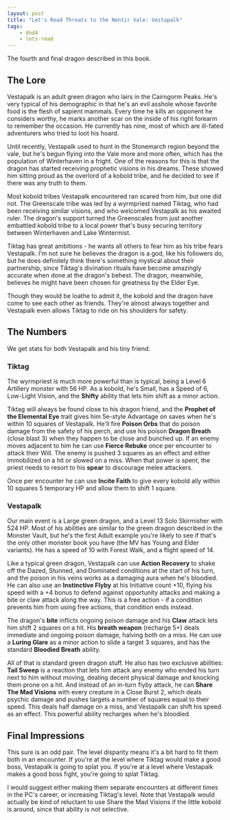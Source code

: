 ```yaml
---
layout: post
title: "Let's Read Threats to the Nentir Vale: Vestapalk"
tags:
    - dnd4
    - lets-read
---
```


The fourth and final dragon described in this book.

## The Lore

Vestapalk is an adult green dragon who lairs in the Cairngorm Peaks. He's very
typical of his demographic in that he's an evil asshole whose favorite food is
the flesh of sapient mammals. Every time he kills an opponent he considers
worthy, he marks another scar on the inside of his right forearm to remember the
occasion. He currently has nine, most of which are ill-fated adventurers who
tried to loot his hoard.

Until recently, Vestapalk used to hunt in the Stonemarch region beyond the vale,
but he's begun flying into the Vale more and more often, which has the
population of Winterhaven in a fright. One of the reasons for this is that the
dragon has started receiving prophetic visions in his dreams. These showed him
sitting proud as the overlord of a kobold tribe, and he decided to see if there
was any truth to them.

Most kobold tribes Vestapalk encountered ran scared from him, but one did
not. The Greenscale tribe was led by a wyrmpriest named Tiktag, who had been
receiving similar visions, and who welcomed Vestapalk as his awaited ruler. The
dragon's support turned the Greenscales from just another embattled kobold tribe
to a local power that's busy securing territory between Winterhaven and Lake
Wintermist.

Tiktag has great ambitions - he wants all others to fear him as his tribe fears
Vestapalk. I'm not sure he believes the dragon is a god, like his followers do,
but he does definitely think there's something mystical about their partnership,
since Tiktag's divination rituals have become amazingly accurate when done at
the dragon's behest. The dragon, meanwhile, believes he might have been chosen
for greatness by the Elder Eye.

Though they would be loathe to admit it, the kobold and the dragon have come to
see each other as friends. They're almost always together and Vestapalk even
allows Tiktag to ride on his shoulders for safety.

## The Numbers

We get stats for both Vestapalk and his tiny friend.

### Tiktag

The wyrmpriest is much more powerful than is typical, being a Level 6 Artillery
monster with 56 HP. As a kobold, he's Small, has a Speed of 6, Low-Light Vision,
and the **Shifty** ability that lets him shift as a minor action.

Tiktag will always be found close to his dragon friend, and the **Prophet of the
Elemental Eye** trait gives him 5e-style Advantage on saves when he's within 10
squares of Vestapalk. He'll fire **Poison Orbs** that do poison damage from the
safety of his perch, and use his poison **Dragon Breath** (close blast 3) when
they happen to be close and bunched up. If an enemy moves adjacent to him he can
use **Fierce Rebuke** once per encounter to attack their Will. The enemy is
pushed 3 squares as an effect and either immobilized on a hit or slowed on a
miss. When that power is spent, the priest needs to resort to his **spear** to
discourage melee attackers.

Once per encounter he can use **Incite Faith** to give every kobold ally within
10 squares 5 temporary HP and allow them to shift 1 square.

### Vestapalk

Our main event is a Large green dragon, and a Level 13 Solo Skirmisher with 524
HP. Most of his abilities are similar to the green dragon described in the
Monster Vault, but he's the first Adult example you're likely to see if that's
the only other monster book you have (the MV has Young and Elder variants). He
has a speed of 10 with Forest Walk, and a flight speed of 14.

Like a typical green dragon, Vestapalk can use **Action Recovery** to shake off
the Dazed, Stunned, and Dominated conditions at the start of his turn, and the
poison in his veins works as a damaging aura when he's bloodied. He can also use
an **Instinctive Flyby** at his Initiative count +10, flying his speed with a +4
bonus to defend against opportunity attacks and making a bite or claw attack
along the way. This is a free action - if a condition prevents him from using
free actions, that condition ends instead.

The dragon's **bite** inflicts ongoing poison damage and his **Claw** attack
lets him shift 2 squares on a hit. His **breath weapon** (recharge 5+) deals
immediate and ongoing poison damage, halving both on a miss. He can use a
**Luring Glare** as a minor action to slide a target 3 squares, and has the
standard **Bloodied Breath** ability.

All of that is standard green dragon stuff. He also has two exclusive abilities:
**Tail Sweep** is a reaction that lets him attack any enemy who ended his turn
next to him without moving, dealing decent physical damage and knocking them
prone on a hit. And instead of an in-turn flyby attack, he can **Share The Mad
Visions** with every creature in a Close Burst 2, which deals psychic damage and
pushes targets a number of squares equal to their speed. This deals half damage
on a miss, and Vestapalk can shift his speed as an effect. This powerful ability
recharges when he's bloodied.

## Final Impressions

This sure is an odd pair. The level disparity means it's a bit hard to fit them
both in an encounter. If you're at the level where Tiktag would make a good
boss, Vestapalk is going to splat you. If you're at a level where Vestapalk
makes a good boss fight, you're going to splat Tiktag.

I would suggest either making them separate encounters at different times in the
PC's career, or increasing Tiktag's level. Note that Vestapalk would actually be
kind of reluctant to use Share the Mad Visions if the little kobold is around,
since that ability is not selective.
